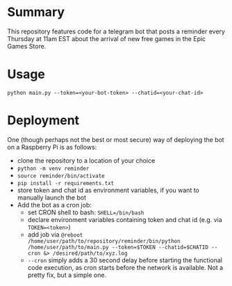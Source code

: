 # Summary

This repository features code for a telegram bot that posts a reminder every Thursday at 11am EST
about the arrival of new free games in the Epic Games Store.

# Usage

```
python main.py --token=<your-bot-token> --chatid=<your-chat-id>
```

# Deployment

One (though perhaps not the best or most secure) way of deploying the bot on a Raspberry Pi is as follows:

- clone the repository to a location of your choice
- `python -m venv reminder`
- `source reminder/bin/activate`
- `pip install -r requirements.txt`
- store token and chat id as environment variables, if you want to manually launch the bot
- Add the bot as a cron job:
  - set CRON shell to bash: `SHELL=/bin/bash`
  - declare environment variables containing token and chat id (e.g. via `TOKEN=<token>`)
  - add job via `@reboot /home/user/path/to/repository/reminder/bin/python /home/user/path/to/main.py --token=$TOKEN --chatid=$CHATID --cron &> /desired/path/to/xyz.log`
  - `--cron` simply adds a 30 second delay before starting the functional code execution, as cron starts before the network is available. Not a pretty fix, but a simple one.
